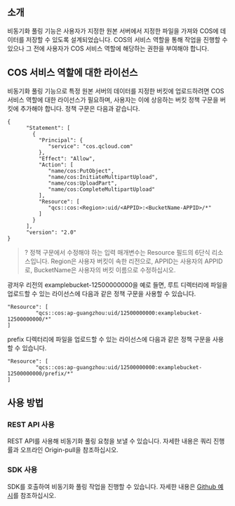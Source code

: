 
## 소개

비동기화 풀링 기능은 사용자가 지정한 원본 서버에서 지정한 파일을 가져와 COS에 데이터를 저장할 수 있도록 설계되었습니다. COS의 서비스 역할을 통해 작업을 진행할 수 있으나 그 전에 사용자가 COS 서비스 역할에 해당하는 권한을 부여해야 합니다.

## COS 서비스 역할에 대한 라이선스 

비동기화 풀링 기능으로 특정 원본 서버의 데이터를 지정한 버킷에 업로드하려면 COS 서비스 역할에 대한 라이선스가 필요하며, 사용자는 이에 상응하는 버킷 정책 구문을 버킷에 추가해야 합니다. 정책 구문은 다음과 같습니다.

```
{
      "Statement": [
        {
          "Principal": {
             "service": "cos.qcloud.com"
          },
          "Effect": "Allow",
          "Action": [
             "name/cos:PutObject",
             "name/cos:InitiateMultipartUpload",
             "name/cos:UploadPart",
             "name/cos:CompleteMultipartUpload"
          ],
          "Resource": [
             "qcs::cos:<Region>:uid/<APPID>:<BucketName-APPID>/*"
          ]
        }
      ],
      "version": "2.0"
}
```

>? 정책 구문에서 수정해야 하는 입력 매개변수는 Resource 필드의 6단식 리소스입니다. Region은 사용자 버킷이 속한 리전으로, APPID는 사용자의 APPID로, BucketName은 사용자의 버킷 이름으로 수정하십시오.
>

광저우 리전의 examplebucket-12500000000을 예로 들면, 루트 디렉터리에 파일을 업로드할 수 있는 라이선스에 다음과 같은 정책 구문을 사용할 수 있습니다.

```
"Resource": [
         "qcs::cos:ap-guangzhou:uid/12500000000:examplebucket-12500000000/*"
]
```

prefix 디렉터리에 파일을 업로드할 수 있는 라이선스에 다음과 같은 정책 구문을 사용할 수 있습니다.

```
"Resource": [
         "qcs::cos:ap-guangzhou:uid/12500000000:examplebucket-12500000000/prefix/*"
]
```

## 사용 방법

### REST API 사용

REST API를 사용해 비동기화 풀링 요청을 보낼 수 있습니다. 자세한 내용은 쿼리 진행률과 오프라인 Origin-pull을 참조하십시오.

### SDK 사용

SDK를 호출하여 비동기화 풀링 작업을 진행할 수 있습니다. 자세한 내용은 [Github 예시](https://github.com/tencentyun/cos-python-sdk-v5/blob/master/demo/fetch_demo.py)를 참조하십시오.

